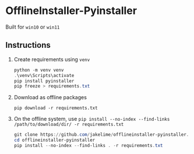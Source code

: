 # OfflineInstaller-Pyinstaller

Built for `win10` or `win11`

## Instructions

1. Create requirements using `venv`

   ```powershell
   python -m venv venv
   .\venv\Scripts\activate
   pip install pyinstaller
   pip freeze > requirements.txt
   ```
   
1. Download as offline packages
 
   `pip download -r requirements.txt`

1. On the offline system, use `pip install --no-index --find-links /path/to/download/dir/ -r requirements.txt`

   ```powershell
   git clone https://github.com/jakelime/offlineinstaller-pyinstaller.git
   cd offlineinstaller-pyinstaller
   pip install --no-index --find-links . -r requirements.txt
   ```

